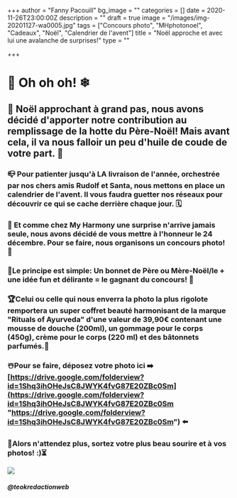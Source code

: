 +++
author = "Fanny Pacouill"
bg_image = ""
categories = []
date = 2020-11-26T23:00:00Z
description = ""
draft = true
image = "/images/img-20201127-wa0005.jpg"
tags = ["Concours photo", "MHphotonoel", "Cadeaux", "Noël", "Calendrier de l'avent"]
title = "Noël approche et avec lui une avalanche de surprises!"
type = ""

+++
# 🎅 Oh oh oh! ❄

## 🧣 Noël approchant à grand pas, nous avons décidé d'apporter notre contribution au remplissage de la hotte du Père-Noël! Mais avant cela, il va nous falloir un peu d'huile de coude de votre part. 🧤

### 📪 Pour patienter jusqu'à LA livraison de l'année, orchestrée par nos chers amis Rudolf et Santa, nous mettons en place un calendrier de l'avent. Il vous faudra guetter nos réseaux pour découvrir ce qui se cache derrière chaque jour. 🗓

### 🎁 Et comme chez My Harmony une surprise n'arrive jamais seule, nous avons décidé de vous mettre à l'honneur le 24 décembre. Pour se faire, nous organisons un concours photo! 📸

### **🎄Le principe est simple: Un bonnet de Père ou Mère-Noël/le + une idée fun et délirante = le gagnant du concours! 🥇**

### 🏆Celui ou celle qui nous enverra la photo la plus rigolote remportera un super coffret beauté harmonisant de la marque "Rituals of Ayurveda" d'une valeur de 39,90€ contenant une mousse de douche (200ml), un gommage pour le corps (450g), crème pour le corps (220 ml) et des bâtonnets parfumés.🧴

### ☃️Pour se faire, déposez votre photo ici ➡️ [https://drive.google.com/folderview?id=1Shq3ihOHeJsC8JWYK4fvG87E20ZBc0Sm](https://drive.google.com/folderview?id=1Shq3ihOHeJsC8JWYK4fvG87E20ZBc0Sm "https://drive.google.com/folderview?id=1Shq3ihOHeJsC8JWYK4fvG87E20ZBc0Sm") ⬅️

### 🚦Alors n'attendez plus, sortez votre plus beau sourire et à vos photos! :)⏳

![](/images/img-20201127-wa0001.jpg)

##### _@teokredactionweb_